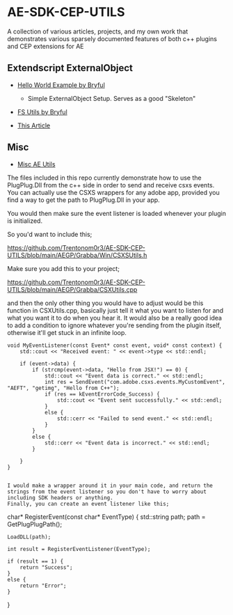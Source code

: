 # AE-SDK-CEP-UTILS
A collection of various articles, projects, and my own work that demonstrates various sparsely documented features of both c++ plugins and CEP extensions for AE

## Extendscript ExternalObject

- [Hello World Example by Bryful](https://github.com/bryful/HelloWorld)
   - Simple ExternalObject Setup. Serves as a good "Skeleton"

- [FS Utils by Bryful](https://github.com/bryful/FsUtils)
  
- [This Article](https://qiita.com/MAA_/items/b1a35ab73af9f7b327e0)

## Misc

- [Misc AE Utils](https://github.com/bryful/AE_utils)


The files included in this repo currently demonstrate how to use the PlugPlug.Dll from the c++ side in order to send and receive csxs events. 
You can actually use the CSXS wrappers for any adobe app, provided you find a way to get the path to PlugPlug.Dll in your app.

You would then make sure the event listener is loaded whenever your plugin is initialized. 

So you'd want to include this;

https://github.com/Trentonom0r3/AE-SDK-CEP-UTILS/blob/main/AEGP/Grabba/Win/CSXSUtils.h

Make sure you add this to your project;

https://github.com/Trentonom0r3/AE-SDK-CEP-UTILS/blob/main/AEGP/Grabba/CSXUtils.cpp

and then the only other thing you would have to adjust would be this function in CSXUtils.cpp, basically just tell it what you want to listen for and what you want it to do when you hear it. It would also be a really good idea to add a condition to ignore whatever you're sending from the plugin itself, otherwise it'll get stuck in an infinite loop.

```
void MyEventListener(const Event* const event, void* const context) {
    std::cout << "Received event: " << event->type << std::endl;

    if (event->data) {
        if (strcmp(event->data, "Hello from JSX!") == 0) {
            std::cout << "Event data is correct." << std::endl;
            int res = SendEvent("com.adobe.csxs.events.MyCustomEvent", "AEFT", "getimg", "Hello from C++");
            if (res == kEventErrorCode_Success) {
                std::cout << "Event sent successfully." << std::endl;
            }
            else {
                std::cerr << "Failed to send event." << std::endl;
            }
        }
        else {
            std::cerr << "Event data is incorrect." << std::endl;
        }

    }
}


I would make a wrapper around it in your main code, and return the strings from the event listener so you don't have to worry about including SDK headers or anything.
Finally, you can create an event listener like this;

```
char* RegisterEvent(const char* EventType)
{
	std::string path;
	path = GetPlugPlugPath();

	LoadDLL(path);

	int result = RegisterEventListener(EventType);

	if (result == 1) {
		return "Success";
	}
	else {
		return "Error";
	}
}
```
